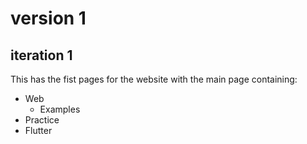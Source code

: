 # version 1

## iteration 1

This has the fist pages for the website with the main page containing:
* Web
    - Examples
* Practice
* Flutter